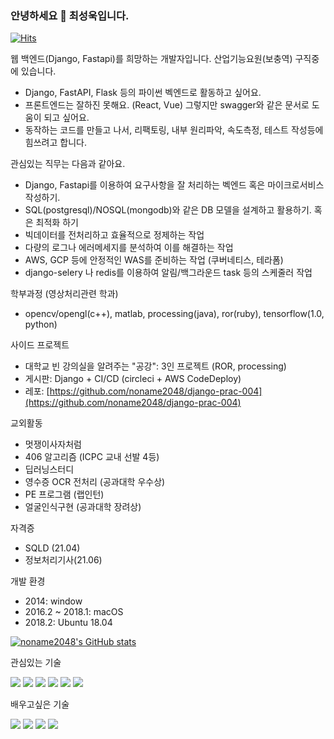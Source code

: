 ### 안녕하세요 👋 최성욱입니다.

[![Hits](https://hits.seeyoufarm.com/api/count/incr/badge.svg?url=https%3A%2F%2Fgithub.com%2Fnoname2048&count_bg=%2379C83D&title_bg=%23555555&icon=&icon_color=%23E7E7E7&title=hits&edge_flat=false)](https://hits.seeyoufarm.com)

웹 백엔드(Django, Fastapi)를 희망하는 개발자입니다.
산업기능요원(보충역) 구직중에 있습니다.
* Django, FastAPI, Flask 등의 파이썬 벡엔드로 활동하고 싶어요.
* 프론트엔드는 잘하진 못해요. (React, Vue) 그렇지만 swagger와 같은 문서로 도움이 되고 싶어요.
* 동작하는 코드를 만들고 나서, 리팩토링, 내부 원리파악, 속도측정, 테스트 작성등에 힘쓰려고 합니다.

관심있는 직무는 다음과 같아요.
* Django, Fastapi를 이용하여 요구사항을 잘 처리하는 벡엔드 혹은 마이크로서비스 작성하기.
* SQL(postgresql)/NOSQL(mongodb)와 같은 DB 모델을 설계하고 활용하기. 혹은 최적화 하기 
* 빅데이터를 전처리하고 효율적으로 정제하는 작업
* 다량의 로그나 에러메세지를 분석하여 이를 해결하는 작업
* AWS, GCP 등에 안정적인 WAS를 준비하는 작업 (쿠버네티스, 테라폼)
* django-selery 나 redis를 이용하여 알림/백그라운드 task 등의 스케줄러 작업 

학부과정 (영상처리관련 학과)
* opencv/opengl(c++), matlab, processing(java), ror(ruby), tensorflow(1.0, python)

사이드 프로젝트
* 대학교 빈 강의실을 알려주는 "공강": 3인 프로젝트 (ROR, processing)
* 게시판: Django + CI/CD (circleci + AWS CodeDeploy) 
*   레포: [https://github.com/noname2048/django-prac-004](https://github.com/noname2048/django-prac-004)

교외활동
* 멋쟁이사자처럼
* 406 알고리즘 (ICPC 교내 선발 4등)
* 딥러닝스터디
* 영수증 OCR 전처리 (공과대학 우수상)
* PE 프로그램 (랩인턴)
* 얼굴인식구현 (공과대학 장려상)

자격증
* SQLD (21.04)
* 정보처리기사(21.06)

개발 환경
* 2014: window
* 2016.2 ~ 2018.1: macOS
* 2018.2: Ubuntu 18.04

[![noname2048's GitHub stats](https://github-readme-stats.vercel.app/api?username=noname2048)](https://github.com/anuraghazra/github-readme-stats)

관심있는 기술

<img src="https://img.shields.io/badge/Django-092E20?logo=Django&logoColor=white&style=flat-square"/> <img src="https://img.shields.io/badge/FastAPI-009688?logo=FastAPI&logoColor=white&style=flat-square"/> <img src="https://img.shields.io/badge/React-61DAFB?logo=React&logoColor=black&style=flat-square"/> <img src="https://img.shields.io/badge/Redux-764ABC?logo=Redux&logoColor=white&style=flat-square"/> <img src="https://img.shields.io/badge/Docker-2496ED?logo=Docker&logoColor=white&style=flat-square"/> <img src="https://img.shields.io/badge/Amazon AWS-232F3E?logo=Amazon-AWS&logoColor=white&style=flat-square"/> 

배우고싶은 기술

<img src="https://img.shields.io/badge/Express-000000?logo=Docker&logoColor=white&style=flat-square"/> <img src="https://img.shields.io/badge/Kubernetes-326CE5?logo=Docker&logoColor=white&style=flat-square"/> <img src="https://img.shields.io/badge/MobX-FF9955?logo=MobX&logoColor=black&style=flat-square"/> <img src="https://img.shields.io/badge/Elastic Stack-005571?logo=Elastic-Stack&logoColor=white&style=flat-square"/>

<!--
**noname2048/noname2048** is a ✨ _special_ ✨ repository because its `README.md` (this file) appears on your GitHub profile.

Here are some ideas to get you started:

- 🔭 I’m currently working on ...
- 🌱 I’m currently learning ...
- 👯 I’m looking to collaborate on ...
- 🤔 I’m looking for help with ...
- 💬 Ask me about ...
- 📫 How to reach me: ...
- 😄 Pronouns: ...
- ⚡ Fun fact: ...
-->
